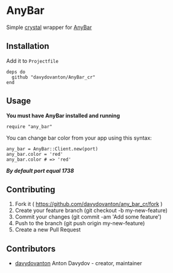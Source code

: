 # AnyBar
Simple [crystal](http://crystal-lang.org) wrapper for [AnyBar](https://github.com/tonsky/AnyBar)

## Installation
Add it to `Projectfile`
``` crystal
deps do
  github "davydovanton/AnyBar_cr"
end
```

## Usage
**You must have AnyBar installed and running**

``` crystal
require "any_bar"
```

You can change bar color from your app using this syntax:

``` crystal
any_bar = AnyBar::Client.new(port)
any_bar.color = 'red'
any_bar.color # => 'red'
```

_**By default port equal 1738**_

## Contributing

1. Fork it ( https://github.com/davydovanton/any_bar_cr/fork )
2. Create your feature branch (git checkout -b my-new-feature)
3. Commit your changes (git commit -am 'Add some feature')
4. Push to the branch (git push origin my-new-feature)
5. Create a new Pull Request

## Contributors

- [davydovanton](https://github.com/davydovanton) Anton Davydov - creator, maintainer
